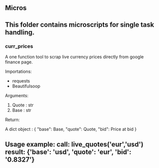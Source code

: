## Micros

This folder contains microscripts for single task handling.
-----------------------------------------------------------------------------------------
### curr_prices

A one function tool to scrap live currency prices directly from google finance page.

Importations:

- requests
- Beautifulsoop

Arguments:
1. Quote : str
2. Base : str

Return:

A dict object :
{
"base": Base,
"quote": Quote,
"bid": Price at bid
}

Usage example:
call:
live_quotes('eur','usd')
result:
{'base': 'usd', 'quote': 'eur', 'bid': '0.8327'}
----------------------------------------------------------------------------------------------
